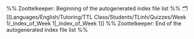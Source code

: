 %% Zoottelkeeper: Beginning of the autogenerated index file list  %%
🗂️ [[Languages/English/Tutoring/TTL Class/Students/TLinh/Quizzes/Week 1/_Index_of_Week 1|_Index_of_Week 1]]
%% Zoottelkeeper: End of the autogenerated index file list  %%
